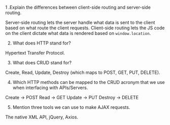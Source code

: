 1 .Explain the differences between client-side routing and server-side routing.

Server-side routing lets the server handle what data is sent to the client based on what route the client requests. Client-side routing lets the JS code on the client dictate what data is rendered based on `window.location`.

2. What does HTTP stand for?

Hypertext Transfer Protocol.

3. What does CRUD stand for?

Create, Read, Update, Destroy (which maps to POST, GET, PUT, DELETE).

4. Which HTTP methods can be mapped to the CRUD acronym that we use when interfacing with APIs/Servers.

Create  -> POST
Read    -> GET
Update  -> PUT
Destroy -> DELETE

5. Mention three tools we can use to make AJAX requests.

The native XML API, jQuery, Axios.

